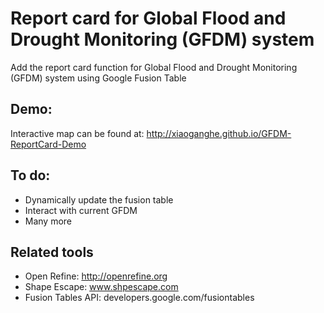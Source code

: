 # Report card for Global Flood and Drought Monitoring (GFDM) system
Add the report card function for Global Flood and Drought Monitoring (GFDM) system using Google Fusion Table

## Demo:
Interactive map can be found at: http://xiaoganghe.github.io/GFDM-ReportCard-Demo

## To do:
- Dynamically update the fusion table
- Interact with current GFDM
- Many more

## Related tools
- Open Refine: http://openrefine.org
- Shape Escape: www.shpescape.com
- Fusion Tables API: developers.google.com/fusiontables

